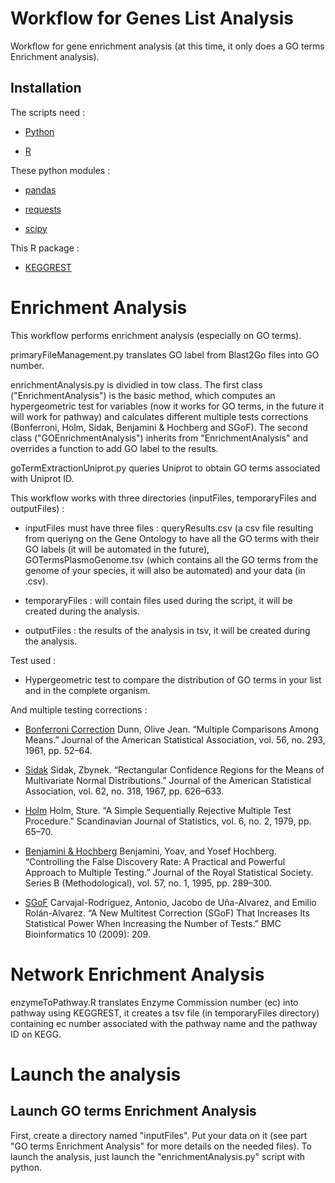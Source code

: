 # Workflow for Genes List Analysis

Workflow for gene enrichment analysis (at this time, it only does a GO terms Enrichment analysis).

## Installation

The scripts need :

* [Python](https://www.python.org/downloads/)

* [R](https://cran.r-project.org/index.html)

These python modules :

* [pandas](http://pandas.pydata.org/)

* [requests](http://docs.python-requests.org/en/master/)

* [scipy](https://pypi.python.org/pypi/scipy)

This R package :

* [KEGGREST](https://bioconductor.org/packages/release/bioc/html/KEGGREST.html)

# Enrichment Analysis

This workflow performs enrichment analysis (especially on GO terms).

primaryFileManagement.py translates GO label from Blast2Go files into GO number.

enrichmentAnalysis.py is dividied in tow class. The first class ("EnrichmentAnalysis") is the basic method, which computes an hypergeometric test for variables (now it works for GO terms, in the future it will work for pathway) and calculates different multiple tests corrections (Bonferroni, Holm, Sidak, Benjamini & Hochberg and SGoF). The second class ("GOEnrichmentAnalysis") inherits from "EnrichmentAnalysis" and overrides a function to add GO label to the results.

goTermExtractionUniprot.py queries Uniprot to obtain GO terms associated with Uniprot ID.

This workflow works with three directories (inputFiles, temporaryFiles and outputFiles) :

* inputFiles must have three files : queryResults.csv (a csv file resulting from queriyng on the Gene Ontology to have all the GO terms with their GO labels (it will be automated in the future), GOTermsPlasmoGenome.tsv (which contains all the GO terms from the genome of your species, it will also be automated) and your data (in .csv).

* temporaryFiles : will contain files used during the script, it will be created during the analysis.

* outputFiles : the results of the analysis in tsv, it will be created during the analysis.

Test used :

* Hypergeometric test to compare the distribution of GO terms in your list and in the complete organism.

And multiple testing corrections :

* [Bonferroni Correction](http://www.jstor.org/stable/2282330?seq=1#page_scan_tab_contents) Dunn, Olive Jean. “Multiple Comparisons Among Means.” Journal of the American Statistical Association, vol. 56, no. 293, 1961, pp. 52–64.

* [Sidak](https://www.jstor.org/stable/2283989?seq=1#page_scan_tab_contents) Sidak, Zbynek. “Rectangular Confidence Regions for the Means of Multivariate Normal Distributions.” Journal of the American Statistical Association, vol. 62, no. 318, 1967, pp. 626–633.

* [Holm](http://www.jstor.org/stable/4615733?seq=1#page_scan_tab_contents) Holm, Sture. “A Simple Sequentially Rejective Multiple Test Procedure.” Scandinavian Journal of Statistics, vol. 6, no. 2, 1979, pp. 65–70.

* [Benjamini & Hochberg](https://www.jstor.org/stable/2346101?seq=1#page_scan_tab_contents) Benjamini, Yoav, and Yosef Hochberg. “Controlling the False Discovery Rate: A Practical and Powerful Approach to Multiple Testing.” Journal of the Royal Statistical Society. Series B (Methodological), vol. 57, no. 1, 1995, pp. 289–300.

* [SGoF](https://www.ncbi.nlm.nih.gov/pmc/articles/PMC2719628/) Carvajal-Rodríguez, Antonio, Jacobo de Uña-Alvarez, and Emilio Rolán-Alvarez. “A New Multitest Correction (SGoF) That Increases Its Statistical Power When Increasing the Number of Tests.” BMC Bioinformatics 10 (2009): 209.

# Network Enrichment Analysis

enzymeToPathway.R translates Enzyme Commission number (ec) into pathway using KEGGREST, it creates a tsv file (in temporaryFiles directory) containing ec number associated with the pathway name and the pathway ID on KEGG.

# Launch the analysis

## Launch GO terms Enrichment Analysis

First, create a directory named "inputFiles". Put your data on it (see part "GO terms Enrichment Analysis" for more details on the needed files).
To launch the analysis, just launch the "enrichmentAnalysis.py" script with python.
